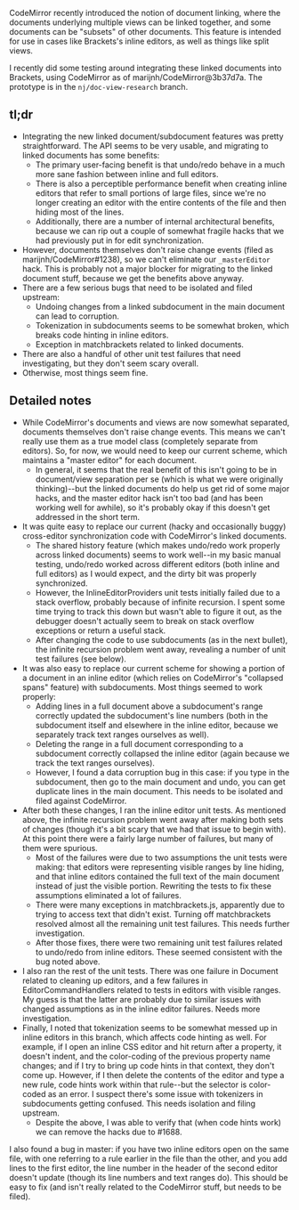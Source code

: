 CodeMirror recently introduced the notion of document linking, where the documents underlying multiple views can be linked together, and some documents can be "subsets" of other documents. This feature is intended for use in cases like Brackets's inline editors, as well as things like split views.

I recently did some testing around integrating these linked documents into Brackets, using CodeMirror as of marijnh/CodeMirror@3b37d7a. The prototype is in the `nj/doc-view-research` branch. 

## tl;dr

* Integrating the new linked document/subdocument features was pretty straightforward. The API seems to be very usable, and migrating to linked documents has some benefits:
  * The primary user-facing benefit is that undo/redo behave in a much more sane fashion between inline and full editors. 
  * There is also a perceptible performance benefit when creating inline editors that refer to small portions of large files, since we're no longer creating an editor with the entire contents of the file and then hiding most of the lines.
  * Additionally, there are a number of internal architectural benefits, because we can rip out a couple of somewhat fragile hacks that we had previously put in for edit synchronization.
* However, documents themselves don't raise change events (filed as marijnh/CodeMirror#1238), so we can't eliminate our `_masterEditor` hack. This is probably not a major blocker for migrating to the linked document stuff, because we get the benefits above anyway.
* There are a few serious bugs that need to be isolated and filed upstream: 
  * Undoing changes from a linked subdocument in the main document can lead to corruption.
  * Tokenization in subdocuments seems to be somewhat broken, which breaks code hinting in inline editors.
  * Exception in matchbrackets related to linked documents.
* There are also a handful of other unit test failures that need investigating, but they don't seem scary overall.
* Otherwise, most things seem fine.

## Detailed notes

* While CodeMirror's documents and views are now somewhat separated, documents themselves don't raise change events. This means we can't really use them as a true model class (completely separate from editors). So, for now, we would need to keep our current scheme, which maintains a "master editor" for each document.
  * In general, it seems that the real benefit of this isn't going to be in document/view separation per se (which is what we were originally thinking)--but the linked documents do help us get rid of some major hacks, and the master editor hack isn't too bad (and has been working well for awhile), so it's probably okay if this doesn't get addressed in the short term.
* It was quite easy to replace our current (hacky and occasionally buggy) cross-editor synchronization code with CodeMirror's linked documents. 
  * The shared history feature (which makes undo/redo work properly across linked documents) seems to work well--in my basic manual testing, undo/redo worked across different editors (both inline and full editors) as I would expect, and the dirty bit was properly synchronized.
  * However, the InlineEditorProviders unit tests initially failed due to a stack overflow, probably because of infinite recursion. I spent some time trying to track this down but wasn't able to figure it out, as the debugger doesn't actually seem to break on stack overflow exceptions or return a useful stack.
  * After changing the code to use subdocuments (as in the next bullet), the infinite recursion problem went away, revealing a number of unit test failures (see below).
* It was also easy to replace our current scheme for showing a portion of a document in an inline editor (which relies on CodeMirror's "collapsed spans" feature) with subdocuments. Most things seemed to work properly:
  * Adding lines in a full document above a subdocument's range correctly updated the subdocument's line numbers (both in the subdocument itself and elsewhere in the inline editor, because we separately track text ranges ourselves as well).
  * Deleting the range in a full document corresponding to a subdocument correctly collapsed the inline editor (again because we track the text ranges ourselves).
  * However, I found a data corruption bug in this case: if you type in the subdocument, then go to the main document and undo, you can get duplicate lines in the main document. This needs to be isolated and filed against CodeMirror.
* After both these changes, I ran the inline editor unit tests. As mentioned above, the infinite recursion problem went away after making both sets of changes (though it's a bit scary that we had that issue to begin with). At this point there were a fairly large number of failures, but many of them were spurious.
  * Most of the failures were due to two assumptions the unit tests were making: that editors were representing visible ranges by line hiding, and that inline editors contained the full text of the main document instead of just the visible portion. Rewriting the tests to fix these assumptions eliminated a lot of failures.
  * There were many exceptions in matchbrackets.js, apparently due to trying to access text that didn't exist. Turning off matchbrackets resolved almost all the remaining unit test failures. This needs further investigation.
  * After those fixes, there were two remaining unit test failures related to undo/redo from inline editors. These seemed consistent with the bug noted above.
* I also ran the rest of the unit tests. There was one failure in Document related to cleaning up editors, and a few failures in EditorCommandHandlers related to tests in editors with visible ranges. My guess is that the latter are probably due to similar issues with changed assumptions as in the inline editor failures. Needs more investigation.
* Finally, I noted that tokenization seems to be somewhat messed up in inline editors in this branch, which affects code hinting as well. For example, if I open an inline CSS editor and hit return after a property, it doesn't indent, and the color-coding of the previous property name changes; and if I try to bring up code hints in that context, they don't come up. However, if I then delete the contents of the editor and type a new rule, code hints work within that rule--but the selector is color-coded as an error. I suspect there's some issue with tokenizers in subdocuments getting confused. This needs isolation and filing upstream.
  * Despite the above, I was able to verify that (when code hints work) we can remove the hacks due to #1688.

I also found a bug in master: if you have two inline editors open on the same file, with one referring to a rule earlier in the file than the other, and you add lines to the first editor, the line number in the header of the second editor doesn't update (though its line numbers and text ranges do). This should be easy to fix (and isn't really related to the CodeMirror stuff, but needs to be filed).

